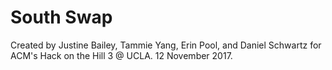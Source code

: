 # South Swap

Created by Justine Bailey, Tammie Yang, Erin Pool, and Daniel Schwartz for ACM's Hack on the Hill 3 @ UCLA. 
12 November 2017. 
